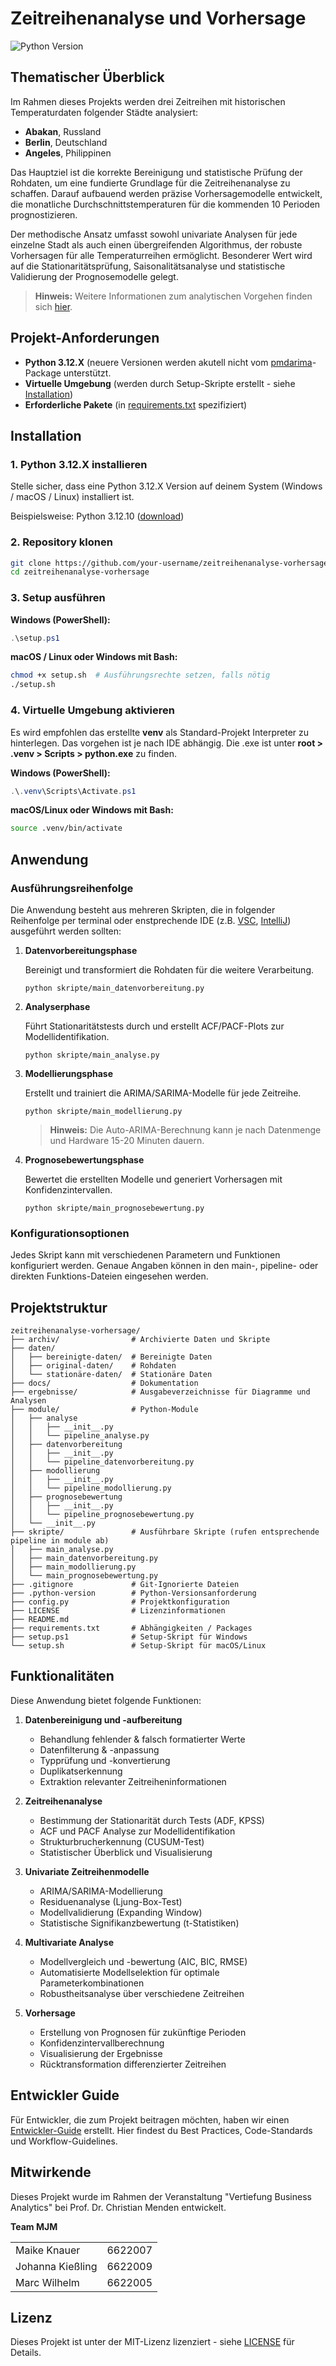 # Zeitreihenanalyse und Vorhersage

![Python Version](https://img.shields.io/badge/Python-3.12-blue)


## Thematischer Überblick

Im Rahmen dieses Projekts werden drei Zeitreihen mit historischen Temperaturdaten folgender Städte analysiert:

- **Abakan**, Russland
- **Berlin**, Deutschland
- **Angeles**, Philippinen

Das Hauptziel ist die korrekte Bereinigung und statistische Prüfung der Rohdaten, um eine fundierte Grundlage für die Zeitreihenanalyse zu schaffen. Darauf aufbauend werden präzise Vorhersagemodelle entwickelt, die monatliche Durchschnittstemperaturen für die kommenden 10 Perioden prognostizieren.

Der methodische Ansatz umfasst sowohl univariate Analysen für jede einzelne Stadt als auch einen übergreifenden Algorithmus, der robuste Vorhersagen für alle Temperaturreihen ermöglicht. Besonderer Wert wird auf die Stationaritätsprüfung, Saisonalitätsanalyse und statistische Validierung der Prognosemodelle gelegt.

> **Hinweis:** Weitere Informationen zum analytischen Vorgehen finden sich [hier](docs/Analyse_Vorgehen.md).


## Projekt-Anforderungen

- **Python 3.12.X** (neuere Versionen werden akutell nicht vom [pmdarima](https://pypi.org/project/pmdarima/)-Package unterstützt.
- **Virtuelle Umgebung** (werden durch Setup-Skripte erstellt - siehe [Installation](##installation))
- **Erforderliche Pakete** (in [requirements.txt](requirements.txt) spezifiziert)


## Installation

### 1. Python 3.12.X installieren

Stelle sicher, dass eine Python 3.12.X Version auf deinem System (Windows / macOS / Linux) 
installiert ist.

Beispielsweise: Python 3.12.10 ([download](https://www.python.org/downloads/release/python-31210/))

### 2. Repository klonen

```bash
git clone https://github.com/your-username/zeitreihenanalyse-vorhersage.git
cd zeitreihenanalyse-vorhersage
```

### 3. Setup ausführen

**Windows (PowerShell):**
```powershell
.\setup.ps1
```

**macOS / Linux oder Windows mit Bash:**
```bash
chmod +x setup.sh  # Ausführungsrechte setzen, falls nötig
./setup.sh
```

### 4. Virtuelle Umgebung aktivieren

Es wird empfohlen das erstellte **venv** als Standard-Projekt Interpreter zu hinterlegen.
Das vorgehen ist je nach IDE abhängig. Die .exe ist unter **root > .venv > 
Scripts > 
python.exe** zu finden.

**Windows (PowerShell):**
```powershell
.\.venv\Scripts\Activate.ps1
```

**macOS/Linux oder Windows mit Bash:**
```bash
source .venv/bin/activate
```

## Anwendung

### Ausführungsreihenfolge

Die Anwendung besteht aus mehreren Skripten, die in folgender Reihenfolge per terminal oder enstprechende IDE (z.B. [VSC](https://code.visualstudio.com/), 
[IntelliJ](https://www.jetbrains.com/de-de/ides/)) ausgeführt werden sollten:

1. **Datenvorbereitungsphase**

   Bereinigt und transformiert die Rohdaten für die weitere Verarbeitung.
   ```
   python skripte/main_datenvorbereitung.py
   ```

2. **Analyserphase**

   Führt Stationaritätstests durch und erstellt ACF/PACF-Plots zur Modellidentifikation.
   ```
   python skripte/main_analyse.py
   ```

3. **Modellierungsphase**

   Erstellt und trainiert die ARIMA/SARIMA-Modelle für jede Zeitreihe.
   ```
   python skripte/main_modellierung.py
   ```
   > **Hinweis:** Die Auto-ARIMA-Berechnung kann je nach Datenmenge und Hardware 15-20 Minuten dauern.

4. **Prognosebewertungsphase**

   Bewertet die erstellten Modelle und generiert Vorhersagen mit Konfidenzintervallen.
   ```
   python skripte/main_prognosebewertung.py
   ```

### Konfigurationsoptionen

Jedes Skript kann mit verschiedenen Parametern und Funktionen konfiguriert werden. Genaue Angaben können in den main-, pipeline- oder direkten Funktions-Dateien 
eingesehen werden.

## Projektstruktur

```
zeitreihenanalyse-vorhersage/
├── archiv/                # Archivierte Daten und Skripte
├── daten/                 
│   ├── bereinigte-daten/  # Bereinigte Daten
│   ├── original-daten/    # Rohdaten
│   └── stationäre-daten/  # Stationäre Daten
├── docs/                  # Dokumentation
├── ergebnisse/            # Ausgabeverzeichnisse für Diagramme und Analysen
├── module/                # Python-Module
│   ├── analyse
│   │   ├── __init__.py
│   │   └── pipeline_analyse.py
│   ├── datenvorbereitung
│   │   ├── __init__.py
│   │   └── pipeline_datenvorbereitung.py
│   ├── modollierung
│   │   ├── __init__.py
│   │   └── pipeline_modollierung.py
│   ├── prognosebewertung
│   │   ├── __init__.py
│   │   └── pipeline_prognosebewertung.py
│   └── __init__.py
├── skripte/               # Ausführbare Skripte (rufen entsprechende pipeline in module ab)
│   ├── main_analyse.py    
│   ├── main_datenvorbereitung.py
│   ├── main_modollierung.py
│   └── main_prognosebewertung.py
├── .gitignore             # Git-Ignorierte Dateien
├── .python-version        # Python-Versionsanforderung
├── config.py              # Projektkonfiguration
├── LICENSE                # Lizenzinformationen
├── README.md              
├── requirements.txt       # Abhängigkeiten / Packages
├── setup.ps1              # Setup-Skript für Windows
└── setup.sh               # Setup-Skript für macOS/Linux
```


## Funktionalitäten

Diese Anwendung bietet folgende Funktionen:

1. **Datenbereinigung und -aufbereitung**
   - Behandlung fehlender & falsch formatierter Werte
   - Datenfilterung & -anpassung
   - Typprüfung und -konvertierung
   - Duplikatserkennung
   - Extraktion relevanter Zeitreiheninformationen

2. **Zeitreihenanalyse**
   - Bestimmung der Stationarität durch Tests (ADF, KPSS)
   - ACF und PACF Analyse zur Modellidentifikation
   - Strukturbrucherkennung (CUSUM-Test)
   - Statistischer Überblick und Visualisierung

3. **Univariate Zeitreihenmodelle**
   - ARIMA/SARIMA-Modellierung
   - Residuenanalyse (Ljung-Box-Test)
   - Modellvalidierung (Expanding Window)
   - Statistische Signifikanzbewertung (t-Statistiken)

4. **Multivariate Analyse**
   - Modellvergleich und -bewertung (AIC, BIC, RMSE)
   - Automatisierte Modellselektion für optimale Parameterkombinationen
   - Robustheitsanalyse über verschiedene Zeitreihen

5. **Vorhersage**
   - Erstellung von Prognosen für zukünftige Perioden
   - Konfidenzintervallberechnung
   - Visualisierung der Ergebnisse
   - Rücktransformation differenzierter Zeitreihen

## Entwickler Guide

Für Entwickler, die zum Projekt beitragen möchten, haben wir einen [Entwickler-Guide](docs/DEVELOPER_GUIDE.md) erstellt. Hier findest du Best Practices, Code-Standards und Workflow-Guidelines.


## Mitwirkende

Dieses Projekt wurde im Rahmen der Veranstaltung "Vertiefung Business Analytics" bei Prof. Dr. Christian Menden entwickelt.

**Team MJM**
<table>
  <tr><td>Maike Knauer</td>     <td>6622007</td></tr>
  <tr><td>Johanna Kießling</td> <td>6622009</td></tr>
  <tr><td>Marc Wilhelm</td>     <td>6622005</td></tr>
</table>


## Lizenz

Dieses Projekt ist unter der MIT-Lizenz lizenziert - siehe [LICENSE](LICENSE) für Details.